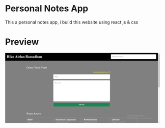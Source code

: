 # Personal Notes App

This a personal notes app, i build this website using react js & css

# Preview

![Preview1](public/preview1.png)
